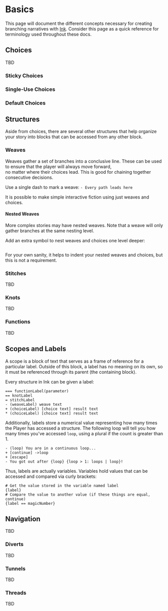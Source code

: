 # Basics
This page will document the different concepts necessary for creating branching narratives with [Ink](https://www.inklestudios.com/ink/). Consider this page as a quick reference for terminology used throughout these docs.

## Choices
TBD

### Sticky Choices

### Single-Use Choices

### Default Choices

## Structures
Aside from choices, there are several other structures that help organize your story into blocks that can be accessed from any other block.

### Weaves
Weaves gather a set of branches into a conclusive line. These can be used to ensure that the player will always move forward,  
no matter where their choices lead. This is good for chaining together consecutive decisions.

Use a single dash to mark a weave:
`- Every path leads here`

It is possible to make simple interactive fiction using just weaves and choices.

#### Nested Weaves
More complex stories may have nested weaves. Note that a weave will only gather branches at the same nesting level.

Add an extra symbol to nest weaves and choices one level deeper:
```

```

For your own sanity, it helps to indent your nested weaves and choices, but this is not a requirement.

### Stitches
TBD

### Knots
TBD

### Functions
TBD

## Scopes and Labels
A scope is a block of text that serves as a frame of reference for a particular label. Outside of this block, a label has no meaning on its own, so it must be referenced through its parent (the containing block).

Every structure in Ink can be given a label:
```
=== functionLabel(parameter)
== knotLabel
= stitchLabel
- (weaveLabel) weave text
+ (choiceLabel) [choice text] result text
* (choiceLabel) [choice text] result text
```

Additionally, labels store a numerical value representing how many times the Player has accessed a structure. The following loop will tell you how many times you've accessed `loop`, using a plural if the count is greater than 1.
```
- (loop) You are in a continuous loop...
+ [continue] ->loop
+ [escape]
- You got out after {loop} {loop > 1: loops | loop}!
```

Thus, labels are actually variables. Variables hold values that can be accessed and compared via curly brackets:
```
# Get the value stored in the variable named label
{label}
# Compare the value to another value (if these things are equal, continue)
{label == magicNumber}
```

## Navigation
TBD

### Diverts
TBD

### Tunnels
TBD

### Threads
TBD
